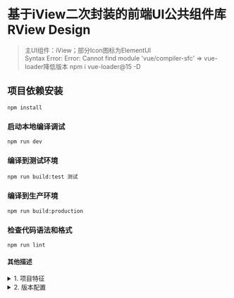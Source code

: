 # 基于iView二次封装的前端UI公共组件库 RView Design

> 主UI组件：iView；部分Icon图标为ElementUI  
> Syntax Error: Error: Cannot find module 'vue/compiler-sfc'
> => vue-loader降低版本 npm i vue-loader@15 -D

## 项目依赖安装

```linux
npm install
```

### 启动本地编译调试

```
npm run dev
```

### 编译到测试环境

```
npm run build:test 测试
```

### 编译到生产环境

```
npm run build:production
```

### 检查代码语法和格式

```
npm run lint
```

#### 其他描述

<details>
<summary>1. 项目特征</summary>

##### `Project features`:

- Babel
- Router (use history mode)
- CSS Pre-processors [Sass/SCSS (with node-sass)]
- Linter / Formatter [ESLint + Prettier] (lint on save)
- In dedicated config files

</details>

<details>
<summary>2. 版本配置</summary>

##### `Version configuration`:

```
npm -v [8.1.0]
node -v [v16.13.0] (npm: 8.1.0 node-sass: 6.0.1 sass-loader: 10.2.0)
vue -V [@vue/cli 4.5.15]
```

- `vue: ^2.6.11`
- `vue-router: ^3.2.0`
- `axios: ^0.24.0`
- `view-design: ^4.7.0-beta.11`
- `element-ui: ^2.15.6`
- `node-sass: ^6.0.1`
- `sass-loader: ^10.2.0`
- `eslint: ^6.7.2`
- `prettier: ^2.2.1`

|  NodeJS  | Supported node-sass version  | Node Module  |
|  ------  | ---------------------------  | -----------  |
| Node 16  | 6.0+                         | 93           |
| Node 14  | 4.14+                        | 83           |

</details>

